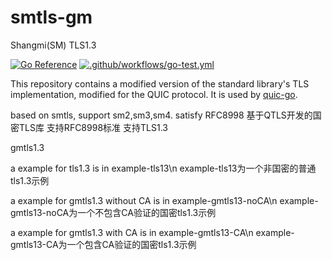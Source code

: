 # smtls-gm

Shangmi(SM) TLS1.3

[![Go Reference](https://pkg.go.dev/badge/github.com/quic-go/smtls-go1-19.svg)](https://pkg.go.dev/github.com/quic-go/smtls-go1-19)
[![.github/workflows/go-test.yml](https://github.com/quic-go/smtls-go1-19/actions/workflows/go-test.yml/badge.svg)](https://github.com/quic-go/smtls-go1-19/actions/workflows/go-test.yml)

This repository contains a modified version of the standard library's TLS implementation, modified for the QUIC protocol. It is used by [quic-go](https://github.com/lucas-clemente/quic-go).

based on smtls, support sm2,sm3,sm4.
satisfy RFC8998
基于QTLS开发的国密TLS库
支持RFC8998标准
支持TLS1.3

gmtls1.3

a example for tls1.3 is in example-tls13\n
example-tls13为一个非国密的普通tls1.3示例

a example for gmtls1.3 without CA is in example-gmtls13-noCA\n
example-gmtls13-noCA为一个不包含CA验证的国密tls1.3示例


a example for gmtls1.3 with CA is in example-gmtls13-CA\n
example-gmtls13-CA为一个包含CA验证的国密tls1.3示例

